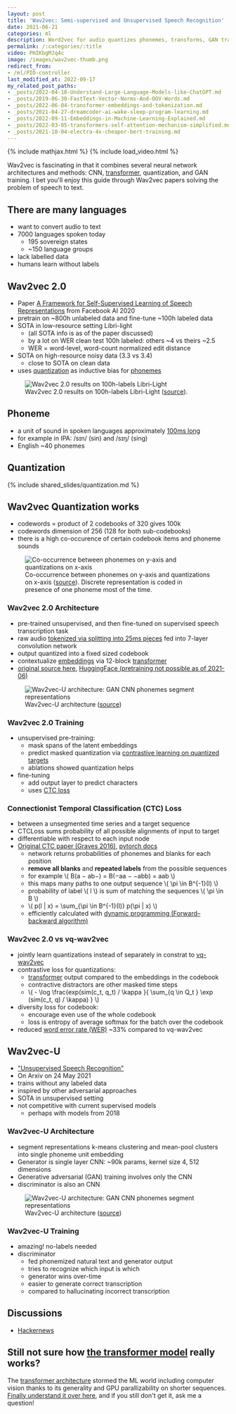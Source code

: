 ```yaml
---
layout: post
title: 'Wav2vec: Semi-supervised and Unsupervised Speech Recognition'
date: 2021-06-21
categories: ml
description: Word2vec for audio quantizes phonemes, transforms, GAN trains on text and audio from Facebook AI.
permalink: /:categories/:title
video: PHIKbgMJq4c
image: /images/wav2vec-thumb.png
redirect_from:
- /ml/PID-controller
last_modified_at: 2022-09-17
my_related_post_paths:
- _posts/2022-04-18-Understand-Large-Language-Models-like-ChatGPT.md
- _posts/2019-06-30-FastText-Vector-Norms-And-OOV-Words.md
- _posts/2022-06-04-transformer-embeddings-and-tokenization.md
- _posts/2021-04-27-dreamcoder-ai-wake-sleep-program-learning.md
- _posts/2022-09-11-Embeddings-in-Machine-Learning-Explained.md
- _posts/2022-03-05-transformers-self-attention-mechanism-simplified.md
- _posts/2021-10-04-electra-4x-cheaper-bert-training.md
---
```




{% include mathjax.html %}
{% include load_video.html %}

Wav2vec is fascinating in that it combines several neural network architectures and methods:
CNN, [transformer](/ml/transformers-self-attention-mechanism-simplified),
quantization, and GAN training.
I bet you'll enjoy this guide through Wav2vec papers solving the problem of speech to text.


## There are many languages
- want to convert audio to text
- 7000 languages spoken today
  - 195 sovereign states
  - ~150 language groups
- lack labelled data
- humans learn without labels


## Wav2vec 2.0
- Paper [A Framework for Self-Supervised Learning of Speech Representations](https://arxiv.org/pdf/2006.11477.pdf) from Facebook AI 2020
- pretrain on ~800h unlabeled data and fine-tune ~100h labeled data
- SOTA in low-resource setting Libri-light
  - (all SOTA info is as of the paper discussed)
  - by a lot on WER clean test 100h labeled: others ~4 vs theirs ~2.5
  - WER = word-level, word-count normalized edit distance
- SOTA on high-resource noisy data (3.3 vs 3.4)
  - close to SOTA on clean data
- uses [quantization](#quantization) as inductive bias for [phonemes](#phoneme)

<figure class="figure">
    <img
        class="figure-img img-fluid rounded lazyload"
        alt="Wav2vec 2.0 results on 100h-labels Libri-Light"
        data-src="/images/wav2vec-results.png"
        style="max-width: 500px">
    <figcaption class="figure-caption">
        Wav2vec 2.0 results on 100h-labels Libri-Light (<a href="https://arxiv.org/pdf/2006.11477.pdf">source</a>).
    </figcaption>
</figure>


## Phoneme
- a unit of sound in spoken languages approximately [100ms long](https://www.scitepress.org/Papers/2013/45035/45035.pdf)
- for example in IPA: /sɪn/ (sin) and /sɪŋ/ (sing)
- English ~40 phonemes


## Quantization

{% include  shared_slides/quantization.md %}


## Wav2vec Quantization works
- codewords = product of 2 codebooks of 320 gives 100k
- codewords dimension of 256 (128 for both sub-codebooks)
- there is a high co-occurence of certain codebook items and phoneme sounds

<figure class="figure">
    <img
        class="figure-img img-fluid rounded lazyload"
        alt="Co-occurrence between phonemes on y-axis and quantizations on x-axis"
        data-src="/images/wav2vec-phonemes-quantization-co-occurence.png"
        style="max-width: 500px">
    <figcaption class="figure-caption">
        Co-occurrence between phonemes on y-axis and quantizations on x-axis (<a href="https://arxiv.org/pdf/2006.11477.pdf">source</a>).
        Discrete representation is coded in presence of one phoneme most of the time.
    </figcaption>
</figure>



### Wav2vec 2.0 Architecture
- pre-trained unsupervised, and then fine-tuned on supervised speech transcription task
- raw audio [tokenized via splitting into 25ms pieces](/ml/Tokenization-in-Machine-Learning-Explained) fed into 7-layer convolution network
- output quantized into a fixed sized codebook
- contextualize [embeddings](/ml/Embeddings-in-Machine-Learning-Explained) via 12-block [transformer](/ml/transformers-self-attention-mechanism-simplified)
- [original source here](https://github.com/pytorch/fairseq/tree/master/examples/wav2vec), [HuggingFace (pretraining not possible as of 2021-06)](https://huggingface.co/transformers/model_doc/wav2vec2.html#overview)

<figure class="figure">
    <img
        class="figure-img img-fluid rounded lazyload"
        alt="Wav2vec-U architecture: GAN CNN phonemes segment representations"
        data-src="/images/wav2vec-quantization.png"
        style="max-width: 500px">
    <figcaption class="figure-caption">
        Wav2vec-U architecture (<a href="https://arxiv.org/pdf/2105.11084.pdf">source</a>)
    </figcaption>
</figure>


### Wav2vec 2.0 Training
- unsupervised pre-training:
  - mask spans of the latent embeddings
  - predict masked quantization via [contrastive learning on quantized targets](#wav2vec-20-vs-previous-version)
  - ablations showed quantization helps
- fine-tuning
  - add output layer to predict characters
  - uses [CTC loss](#connectionist-temporal-classification-ctc-loss)


### Connectionist Temporal Classification (CTC) Loss
- between a unsegmented time series and a target sequence
- CTCLoss sums probability of all possible alignments of input to target
- differentiable with respect to each input node
- [Original CTC paper (Graves 2016)](https://www.cs.toronto.edu/~graves/icml_2006.pdf), [pytorch docs](https://pytorch.org/docs/master/generated/torch.nn.CTCLoss.html#torch.nn.CTCLoss)
  - network returns probabilities of phonemes and blanks for each position
  - **remove all blanks** and **repeated labels** from the possible sequences
  - for example \\( B(a − ab−) = B(−aa − −abb) = aab \\)
  - this maps many paths to one output sequence \\( \pi \in B^{-1}(l) \\)
  - probability of label \\( l \\) is sum of matching the sequences \\( \pi \in B \\)
  - \\( p(l  \| x) = \sum_{\pi \in B^{-1}(l)} p(\pi \| x) \\)
  - efficiently calculated with [dynamic programming (Forward–backward algorithm)](https://en.wikipedia.org/wiki/Forward%E2%80%93backward_algorithm)


### Wav2vec 2.0 vs vq-wav2vec
- jointly learn quantizations instead of separately in constrat to [vq-wav2vec](https://arxiv.org/pdf/1910.05453.pdf)
- contrastive loss for quantizations:
  - [transformer](/ml/transformers-self-attention-mechanism-simplified) output compared to the embeddings in the codebook
  - contractive distractors are other masked time steps
  - \\( - \log \frac{exp(sim(c_t, q_t) / \kappa }{ \sum_{q \in Q_t } \exp (sim(c_t, q) / \kappa) } \\)
- diversity loss for codebook:
  - encourage even use of the whole codebook
  - loss is entropy of average softmax for the batch over the codebook
- reduced [word error rate (WER)](https://en.wikipedia.org/wiki/Word_error_rate) ~33% compared to vq-wav2vec


## Wav2vec-U
- ["Unsupervised Speech Recognition"](https://arxiv.org/pdf/2105.11084.pdf)
- On Arxiv on 24 May 2021
- trains without any labeled data
- inspired by other adversarial approaches
- SOTA in unsupervised setting
- not competitive with current supervised models
  - perhaps with models from 2018


### Wav2vec-U Architecture
- segment representations k-means clustering and mean-pool clusters into single phoneme unit embedding
- Generator is single layer CNN: ~90k params, kernel size 4, 512 dimensions
- Generative adversarial (GAN) training involves only the CNN
- discriminator is also an CNN

<figure class="figure">
    <img
        class="figure-img img-fluid rounded lazyload"
        alt="Wav2vec-U architecture: GAN CNN phonemes segment representations"
        data-src="/images/wav2vec-gan.png"
        style="max-width: 500px">
    <figcaption class="figure-caption">
        Wav2vec-U architecture (<a href="https://arxiv.org/pdf/2105.11084.pdf">source</a>)
    </figcaption>
</figure>


### Wav2vec-U Training
- amazing! no-labels needed
- discriminator
  - fed phonemized natural text and generator output
  - tries to recognize which input is which
  - generator wins over-time
  - easier to generate correct transcription
  - compared to hallucinating incorrect transcription

## Discussions
- [Hackernews](https://news.ycombinator.com/item?id=27722333)


## Still not sure how [the transformer model](/ml/transformers-self-attention-mechanism-simplified) really works?
The [transformer architecture](/ml/transformers-self-attention-mechanism-simplified) stormed the ML world including computer vision thanks to its generality and GPU parallizability on shorter sequences.
[Finally understand it over here](/ml/transformers-self-attention-mechanism-simplified), and if you still don't get it, ask me a question!